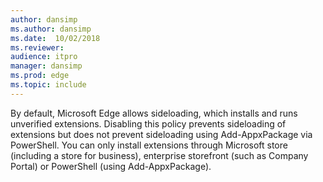 ```yaml
---
author: dansimp
ms.author: dansimp
ms.date:  10/02/2018
ms.reviewer: 
audience: itpromanager: dansimp
ms.prod: edge
ms.topic: include
---
```


By default, Microsoft Edge allows sideloading, which installs and runs unverified extensions.  Disabling this policy prevents sideloading of extensions but does not prevent sideloading using Add-AppxPackage via PowerShell.  You can only install extensions through Microsoft store (including a store for business), enterprise storefront (such as Company Portal) or PowerShell (using Add-AppxPackage).  
